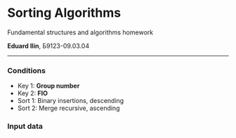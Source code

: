 # Sorting Algorithms
Fundamental structures and algorithms homework

**Eduard Ilin**, Б9123-09.03.04

---

### Conditions
* Key 1: **Group number**
* Key 2: **FIO**
* Sort 1: Binary insertions, descending
* Sort 2: Merge recursive, ascending

### Input data
